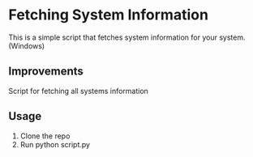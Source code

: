 # Fetching System Information
This is a simple script that fetches system information for your system.(Windows)

## Improvements
Script for fetching all systems information
## Usage
1. Clone the repo
2. Run python script.py 